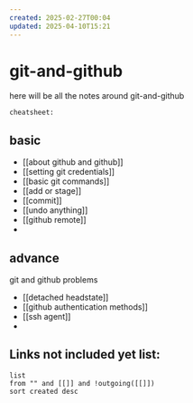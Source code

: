 ```yaml
---
created: 2025-02-27T00:04
updated: 2025-04-10T15:21
---
```


# git-and-github

here will be all the notes around git-and-github

`cheatsheet:` 

## basic

- [[about github and github]]
- [[setting git credentials]]
- [[basic git commands]]
- [[add or stage]]
- [[commit]]
- [[undo anything]]
- [[github remote]]
- 





## advance


git and github problems
- [[detached headstate]]
- [[github authentication methods]]
- [[ssh agent]]
- 



## **Links not included yet list:**
```dataview
list
from "" and [[]] and !outgoing([[]])
sort created desc
```
